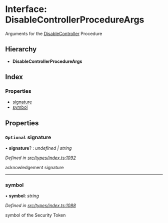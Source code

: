 # Interface: DisableControllerProcedureArgs

Arguments for the [DisableController](../enums/_types_index_.proceduretype.md#disablecontroller) Procedure

## Hierarchy

- **DisableControllerProcedureArgs**

## Index

### Properties

- [signature](_types_index_.disablecontrollerprocedureargs.md#optional-signature)
- [symbol](_types_index_.disablecontrollerprocedureargs.md#symbol)

## Properties

### `Optional` signature

• **signature**? : _undefined | string_

_Defined in [src/types/index.ts:1092](https://github.com/PolymathNetwork/polymath-sdk/blob/a1cd5e3/src/types/index.ts#L1092)_

acknowledgement signature

---

### symbol

• **symbol**: _string_

_Defined in [src/types/index.ts:1088](https://github.com/PolymathNetwork/polymath-sdk/blob/a1cd5e3/src/types/index.ts#L1088)_

symbol of the Security Token
